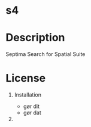 s4
==

# Description
Septima Search for Spatial Suite


# License

1. Installation

    * gør dit
    * gør dat



2.


